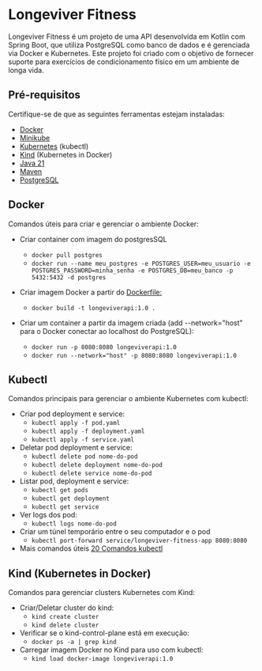# Longeviver Fitness

Longeviver Fitness é um projeto de uma API desenvolvida em Kotlin com Spring Boot, que utiliza PostgreSQL como banco de
dados e é gerenciada via Docker e Kubernetes. Este projeto foi criado com o objetivo de fornecer suporte para exercícios
de condicionamento físico em um ambiente de longa vida.

## Pré-requisitos

Certifique-se de que as seguintes ferramentas estejam instaladas:

* [Docker](https://docs.docker.com/engine/install/ubuntu/)
* [Minikube](https://minikube.sigs.k8s.io/docs/start/?arch=%2Flinux%2Fx86-64%2Fstable%2Fbinary+download)
* [Kubernetes](https://kubernetes.io/docs/tasks/tools/install-kubectl-linux/) (kubectl)
* [Kind](https://kind.sigs.k8s.io/docs/user/quick-start/) (Kubernetes in Docker)
* [Java 21](https://www.oracle.com/java/technologies/javase/jdk21-archive-downloads.html)
* [Maven](https://maven.apache.org/)
* [PostgreSQL](https://www.postgresql.org/download/)

## Docker

Comandos úteis para criar e gerenciar o ambiente Docker:

* Criar container com imagem do postgresSQL
   * `docker pull postgres`
   * `docker run --name meu_postgres -e POSTGRES_USER=meu_usuario -e POSTGRES_PASSWORD=minha_senha -e POSTGRES_DB=meu_banco -p 5432:5432 -d postgres`


* Criar imagem Docker a partir do [Dockerfile:](Dockerfile)
    * `docker build -t longeviverapi:1.0 .`
* Criar um container a partir da imagem criada (add --network="host" para o Docker conectar ao localhost do PostgreSQL):
    * `docker run -p 8080:8080 longeviverapi:1.0`
    * `docker run --network="host" -p 8080:8080 longeviverapi:1.0`

## Kubectl

Comandos principais para gerenciar o ambiente Kubernetes com kubectl:

* Criar pod deployment e service:
    * `kubectl apply -f pod.yaml`
    * `kubectl apply -f deployment.yaml`
    * `kubectl apply -f service.yaml`
* Deletar pod deployment e service:
    * `kubectl delete pod nome-do-pod`
    * `kubectl delete deployment nome-do-pod`
    * `kubectl delete service nome-do-pod`
* Listar pod, deployment e service:
    * `kubectl get pods`
    * `kubectl get deployment`
    * `kubectl get service`
* Ver logs dos pod:
    * `kubectl logs nome-do-pod`
* Criar um túnel temporário entre o seu computador e o pod
    * `kubectl port-forward service/longeviver-fitness-app 8080:8080`
* Mais comandos
  úteis [20 Comandos kubectl](https://nerdexpert.com.br/20-principais-comandos-kubectl-que-um-devops-deve-dominar/#google_vignette)

## Kind (Kubernetes in Docker)

Comandos para gerenciar clusters Kubernetes com Kind:

* Criar/Deletar cluster do kind: 
  * `kind create cluster`
  * `kind delete cluster`
* Verificar se o kind-control-plane está em execução:
  * `docker ps -a | grep kind`
* Carregar imagem Docker no Kind para uso com kubectl:
  * `kind load docker-image longeviverapi:1.0`
  
